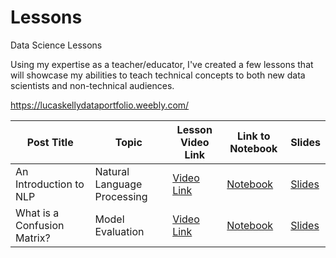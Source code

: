 # Lessons

Data Science Lessons

Using my expertise as a teacher/educator, I've created a few lessons that will showcase my abilities to teach technical concepts to both new data scientists and non-technical audiences. 

https://lucaskellydataportfolio.weebly.com/
 

| **Post Title** | **Topic** | **Lesson Video Link** | **Link to Notebook** | **Slides**
| ---------- | ----------- | --------------- | ---------------------------- | ---------- |
| An Introduction to NLP          | Natural Language Processing           | [Video Link](https://www.youtube.com/watch?v=u7cQt1AETSQ&t=4s) | [Notebook](https://github.com/lucaskelly49/Lessons/blob/master/IntrotoNLP/Workbook_Lesson.ipynb) | [Slides](https://github.com/lucaskelly49/Lessons/blob/master/IntrotoNLP/ExploringTextDataAnintroductiontoNLP.pdf)
| What is a Confusion Matrix?          | Model Evaluation           | [Video Link](https://www.youtube.com/watch?v=eXbwBK85SSI) | [Notebook](https://github.com/lucaskelly49/Lessons/blob/master/ConfusionMatrix/ConfusionMatrixLesson.ipynb) | [Slides](https://github.com/lucaskelly49/Lessons/blob/master/ConfusionMatrix/Presentation_slides.pdf)

